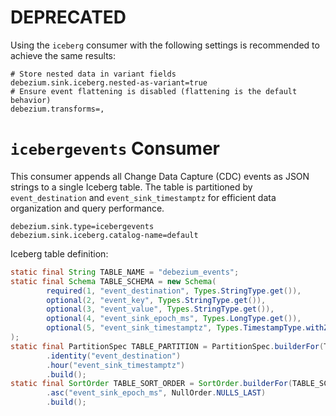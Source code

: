 # DEPRECATED

Using the `iceberg` consumer with the following settings is recommended to achieve the same results:

```properties
# Store nested data in variant fields
debezium.sink.iceberg.nested-as-variant=true
# Ensure event flattening is disabled (flattening is the default behavior)
debezium.transforms=,
```

# `icebergevents` Consumer

This consumer appends all Change Data Capture (CDC) events as JSON strings to a single Iceberg table. The table is
partitioned by `event_destination` and `event_sink_timestamptz` for efficient data organization and query performance.

````properties
debezium.sink.type=icebergevents
debezium.sink.iceberg.catalog-name=default
````

Iceberg table definition:

```java
static final String TABLE_NAME = "debezium_events";
static final Schema TABLE_SCHEMA = new Schema(
        required(1, "event_destination", Types.StringType.get()),
        optional(2, "event_key", Types.StringType.get()),
        optional(3, "event_value", Types.StringType.get()),
        optional(4, "event_sink_epoch_ms", Types.LongType.get()),
        optional(5, "event_sink_timestamptz", Types.TimestampType.withZone())
);
static final PartitionSpec TABLE_PARTITION = PartitionSpec.builderFor(TABLE_SCHEMA)
        .identity("event_destination")
        .hour("event_sink_timestamptz")
        .build();
static final SortOrder TABLE_SORT_ORDER = SortOrder.builderFor(TABLE_SCHEMA)
        .asc("event_sink_epoch_ms", NullOrder.NULLS_LAST)
        .build();
```
